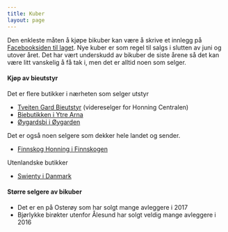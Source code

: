 ```yaml
---
title: Kuber
layout: page
---
```


Den enkleste måten å kjøpe bikuber kan være å skrive et innlegg på [Facebooksiden til laget](https://www.facebook.com/groups/419165308221828/). Nye kuber er som regel til salgs i slutten av juni og utover året. Det har vært underskudd av bikuber de siste årene så det kan være litt vanskelig å få tak i, men det er alltid noen som selger.

#### Kjøp av bieutstyr
Det er flere butikker i nærheten som selger utstyr
- [Tveiten Gard Bieutstyr](https://www.facebook.com/bieutstyr/) (videreselger for Honning Centralen)
- [Biebutikken i Ytre Arna](https://biebutikken.no/)
- [Øygardsbi i Øygarden](http://www.oygardsbi.com)

Det er også noen selgere som dekker hele landet og sender.
- [Finnskog Honning i Finnskogen](http://finnskoghonning.no/)

Utenlandske butikker
- [Swienty i Danmark](https://www.swienty.com/?CountryID=34&LanguageId=1&CurrencyId=54)

#### Større selgere av bikuber
- Det er en på Osterøy som har solgt mange avleggere i 2017
- Bjørlykke birøkter utenfor Ålesund har solgt veldig mange avleggere i 2016